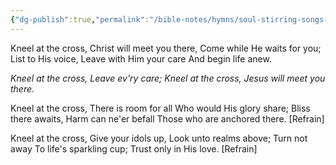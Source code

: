 ```yaml
---
{"dg-publish":true,"permalink":"/bible-notes/hymns/soul-stirring-songs-and-hymns/kneel-at-the-cross/","title":"Kneel at the Cross","created":"","updated":""}
---
```



Kneel at the cross,
Christ will meet you there,
Come while He waits for you;
List to His voice,
Leave with Him your care
And begin life anew.

*Kneel at the cross,
Leave ev'ry care;
Kneel at the cross,
Jesus will meet you there.*

Kneel at the cross,
There is room for all
Who would His glory share;
Bliss there awaits,
Harm can ne'er befall
Those who are anchored there. [Refrain]

Kneel at the cross,
Give your idols up,
Look unto realms above;
Turn not away
To life's sparkling cup;
Trust only in His love. [Refrain]
